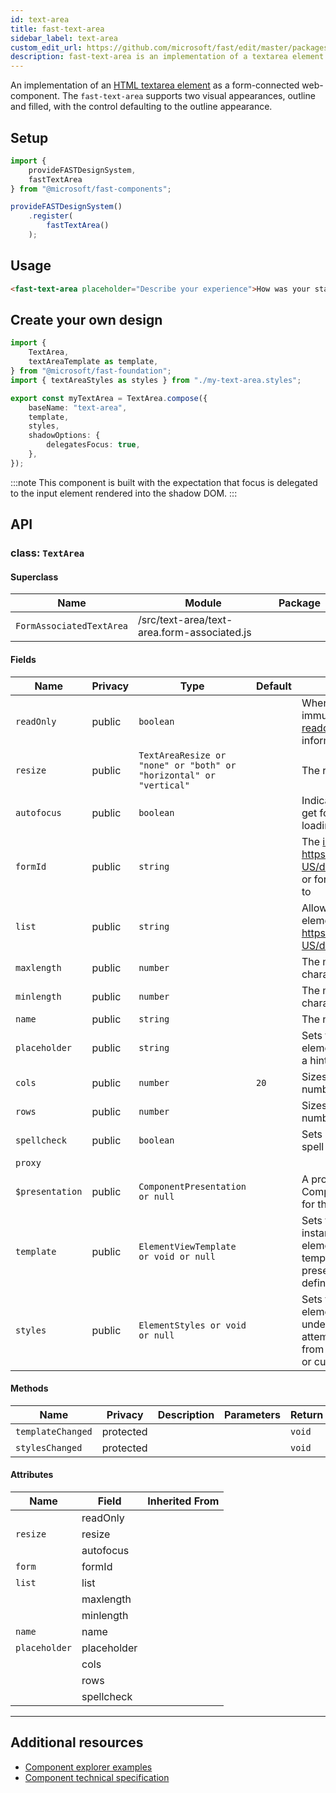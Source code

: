 ```yaml
---
id: text-area
title: fast-text-area
sidebar_label: text-area
custom_edit_url: https://github.com/microsoft/fast/edit/master/packages/web-components/fast-foundation/src/text-area/README.md
description: fast-text-area is an implementation of a textarea element as a form-connected web component.
---
```


An implementation of an [HTML textarea element](https://developer.mozilla.org/en-US/docs/Web/HTML/Element/textarea) as a form-connected web-component. The `fast-text-area` supports two visual appearances, outline and filled, with the control defaulting to the outline appearance.

## Setup

```ts
import {
    provideFASTDesignSystem,
    fastTextArea
} from "@microsoft/fast-components";

provideFASTDesignSystem()
    .register(
        fastTextArea()
    );
```

## Usage

```html live
<fast-text-area placeholder="Describe your experience">How was your stay?</fast-text-area>
```

## Create your own design

```ts
import {
    TextArea,
    textAreaTemplate as template,
} from "@microsoft/fast-foundation";
import { textAreaStyles as styles } from "./my-text-area.styles";

export const myTextArea = TextArea.compose({
    baseName: "text-area",
    template,
    styles,
    shadowOptions: {
        delegatesFocus: true,
    },
});
```

:::note
This component is built with the expectation that focus is delegated to the input element rendered into the shadow DOM.
:::

## API



### class: `TextArea`

#### Superclass

| Name                     | Module                                      | Package |
| ------------------------ | ------------------------------------------- | ------- |
| `FormAssociatedTextArea` | /src/text-area/text-area.form-associated.js |         |

#### Fields

| Name            | Privacy | Type                                                               | Default | Description                                                                                                                                                                                              | Inherited From         |
| --------------- | ------- | ------------------------------------------------------------------ | ------- | -------------------------------------------------------------------------------------------------------------------------------------------------------------------------------------------------------- | ---------------------- |
| `readOnly`      | public  | `boolean`                                                          |         | When true, the control will be immutable by user interaction. See [readonly HTML attribute](https://developer.mozilla.org/en-US/docs/Web/HTML/Attributes/readonly) for more information.              |                        |
| `resize`        | public  | `TextAreaResize or "none" or "both" or "horizontal" or "vertical"` |         | The resize mode of the element.                                                                                                                                                                          |                        |
| `autofocus`     | public  | `boolean`                                                          |         | Indicates that this element should get focus after the page finishes loading.                                                                                                                            |                        |
| `formId`        | public  | `string`                                                           |         | The [id](https://developer.mozilla.org/en-US/docs/Web/HTML/Global\_attributes/id) of the {@link https://developer.mozilla.org/en-US/docs/Web/HTML/Element/form or form} the element is associated to |                        |
| `list`          | public  | `string`                                                           |         | Allows associating a [datalist](https://developer.mozilla.org/en-US/docs/Web/HTML/Element/datalist) to the element by {@link https://developer.mozilla.org/en-US/docs/Web/API/Element/id}.           |                        |
| `maxlength`     | public  | `number`                                                           |         | The maximum number of characters a user can enter.                                                                                                                                                       |                        |
| `minlength`     | public  | `number`                                                           |         | The minimum number of characters a user can enter.                                                                                                                                                       |                        |
| `name`          | public  | `string`                                                           |         | The name of the element.                                                                                                                                                                                 |                        |
| `placeholder`   | public  | `string`                                                           |         | Sets the placeholder value of the element, generally used to provide a hint to the user.                                                                                                                 |                        |
| `cols`          | public  | `number`                                                           | `20`    | Sizes the element horizontally by a number of character columns.                                                                                                                                         |                        |
| `rows`          | public  | `number`                                                           |         | Sizes the element vertically by a number of character rows.                                                                                                                                              |                        |
| `spellcheck`    | public  | `boolean`                                                          |         | Sets if the element is eligible for spell checking but the UA.                                                                                                                                           |                        |
| `proxy`         |         |                                                                    |         |                                                                                                                                                                                                          | FormAssociatedTextArea |
| `$presentation` | public  | `ComponentPresentation or null`                                    |         | A property which resolves the ComponentPresentation instance for the current component.                                                                                                                  | FoundationElement      |
| `template`      | public  | `ElementViewTemplate or void or null`                              |         | Sets the template of the element instance. When undefined, the element will attempt to resolve the template from the associated presentation or custom element definition.                               | FoundationElement      |
| `styles`        | public  | `ElementStyles or void or null`                                    |         | Sets the default styles for the element instance. When undefined, the element will attempt to resolve default styles from the associated presentation or custom element definition.                      | FoundationElement      |

#### Methods

| Name              | Privacy   | Description | Parameters | Return | Inherited From    |
| ----------------- | --------- | ----------- | ---------- | ------ | ----------------- |
| `templateChanged` | protected |             |            | `void` | FoundationElement |
| `stylesChanged`   | protected |             |            | `void` | FoundationElement |

#### Attributes

| Name          | Field       | Inherited From |
| ------------- | ----------- | -------------- |
|               | readOnly    |                |
| `resize`      | resize      |                |
|               | autofocus   |                |
| `form`        | formId      |                |
| `list`        | list        |                |
|               | maxlength   |                |
|               | minlength   |                |
| `name`        | name        |                |
| `placeholder` | placeholder |                |
|               | cols        |                |
|               | rows        |                |
|               | spellcheck  |                |

<hr/>


## Additional resources

* [Component explorer examples](https://explore.fast.design/components/fast-text-area)
* [Component technical specification](https://github.com/microsoft/fast/blob/master/packages/web-components/fast-foundation/src/text-area/text-area.spec.md)